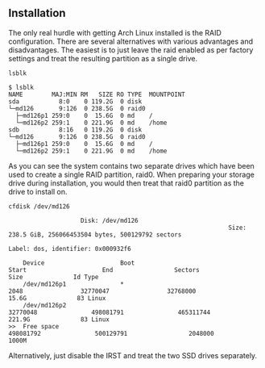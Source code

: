 ## Installation

The only real hurdle with getting Arch Linux installed is the RAID configuration. There are several alternatives with various advantages and disadvantages. The easiest is to just leave the raid enabled as per factory settings and treat the resulting partition as a single drive.

 `lsblk` 

```
$ lsblk
NAME        MAJ:MIN RM   SIZE RO TYPE  MOUNTPOINT
sda           8:0    0 119.2G  0 disk  
└─md126       9:126  0 238.5G  0 raid0 
  ├─md126p1 259:0    0  15.6G  0 md    /
  └─md126p2 259:1    0 221.9G  0 md    /home
sdb           8:16   0 119.2G  0 disk  
└─md126       9:126  0 238.5G  0 raid0 
  ├─md126p1 259:0    0  15.6G  0 md    /
  └─md126p2 259:1    0 221.9G  0 md    /home

```

As you can see the system contains two separate drives which have been used to create a single RAID partition, raid0\. When preparing your storage drive during installation, you would then treat that raid0 partition as the drive to install on.

 `cfdisk /dev/md126` 

```
                    Disk: /dev/md126
                                                             Size: 238.5 GiB, 256066453504 bytes, 500129792 sectors
                                                                       Label: dos, identifier: 0x000932f6

    Device                     Boot                                 Start                     End                 Sectors                Size              Id Type
    /dev/md126p1               *                                     2048                32770047                32768000               15.6G              83 Linux
    /dev/md126p2                                                 32770048               498081791               465311744              221.9G              83 Linux
>>  Free space                                                  498081792               500129791                 2048000               1000M                      

```

Alternatively, just disable the IRST and treat the two SSD drives separately.